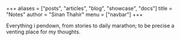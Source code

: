+++
aliases = ["posts", "articles", "blog", "showcase", "docs"]
title = "Notes"
author = "Sinan Thahir"
menu = ["navbar"]
+++

Everything i pendown, from stories to daily marathon; to be precise a venting place for my thoughts.
